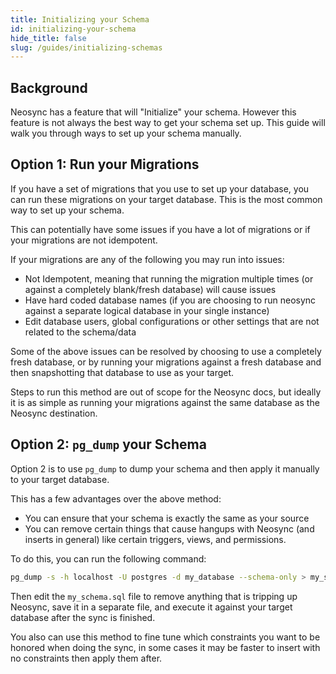 ```yaml
---
title: Initializing your Schema
id: initializing-your-schema
hide_title: false
slug: /guides/initializing-schemas
---
```


## Background

Neosync has a feature that will "Initialize" your schema. However this feature is not always the best way to get your schema set up. This guide will walk you through ways to set up your schema manually.

## Option 1: Run your Migrations

If you have a set of migrations that you use to set up your database, you can run these migrations on your target database. This is the most common way to set up your schema.

This can potentially have some issues if you have a lot of migrations or if your migrations are not idempotent.

If your migrations are any of the following you may run into issues:

- Not Idempotent, meaning that running the migration multiple times (or against a completely blank/fresh database) will cause issues
- Have hard coded database names (if you are choosing to run neosync against a separate logical database in your single instance)
- Edit database users, global configurations or other settings that are not related to the schema/data

Some of the above issues can be resolved by choosing to use a completely fresh database, or by running your migrations against a fresh database and then snapshotting that database to use as your target.

Steps to run this method are out of scope for the Neosync docs, but ideally it is as simple as running your migrations against the same database as the Neosync destination.

## Option 2: `pg_dump` your Schema

Option 2 is to use `pg_dump` to dump your schema and then apply it manually to your target database.

This has a few advantages over the above method:

- You can ensure that your schema is exactly the same as your source
- You can remove certain things that cause hangups with Neosync (and inserts in general) like certain triggers, views, and permissions.

To do this, you can run the following command:

```bash
pg_dump -s -h localhost -U postgres -d my_database --schema-only > my_schema.sql
```

Then edit the `my_schema.sql` file to remove anything that is tripping up Neosync, save it in a separate file, and execute it against your target database after the sync is finished.

You also can use this method to fine tune which constraints you want to be honored when doing the sync, in some cases it may be faster to insert with no constraints then apply them after.


